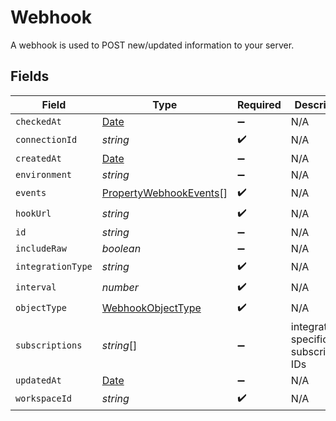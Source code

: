 # Webhook

A webhook is used to POST new/updated information to your server.


## Fields

| Field                                                                                         | Type                                                                                          | Required                                                                                      | Description                                                                                   |
| --------------------------------------------------------------------------------------------- | --------------------------------------------------------------------------------------------- | --------------------------------------------------------------------------------------------- | --------------------------------------------------------------------------------------------- |
| `checkedAt`                                                                                   | [Date](https://developer.mozilla.org/en-US/docs/Web/JavaScript/Reference/Global_Objects/Date) | :heavy_minus_sign:                                                                            | N/A                                                                                           |
| `connectionId`                                                                                | *string*                                                                                      | :heavy_check_mark:                                                                            | N/A                                                                                           |
| `createdAt`                                                                                   | [Date](https://developer.mozilla.org/en-US/docs/Web/JavaScript/Reference/Global_Objects/Date) | :heavy_minus_sign:                                                                            | N/A                                                                                           |
| `environment`                                                                                 | *string*                                                                                      | :heavy_minus_sign:                                                                            | N/A                                                                                           |
| `events`                                                                                      | [PropertyWebhookEvents](../../models/shared/propertywebhookevents.md)[]                       | :heavy_check_mark:                                                                            | N/A                                                                                           |
| `hookUrl`                                                                                     | *string*                                                                                      | :heavy_check_mark:                                                                            | N/A                                                                                           |
| `id`                                                                                          | *string*                                                                                      | :heavy_minus_sign:                                                                            | N/A                                                                                           |
| `includeRaw`                                                                                  | *boolean*                                                                                     | :heavy_minus_sign:                                                                            | N/A                                                                                           |
| `integrationType`                                                                             | *string*                                                                                      | :heavy_check_mark:                                                                            | N/A                                                                                           |
| `interval`                                                                                    | *number*                                                                                      | :heavy_check_mark:                                                                            | N/A                                                                                           |
| `objectType`                                                                                  | [WebhookObjectType](../../models/shared/webhookobjecttype.md)                                 | :heavy_check_mark:                                                                            | N/A                                                                                           |
| `subscriptions`                                                                               | *string*[]                                                                                    | :heavy_minus_sign:                                                                            | integration-specific subscriptions IDs                                                        |
| `updatedAt`                                                                                   | [Date](https://developer.mozilla.org/en-US/docs/Web/JavaScript/Reference/Global_Objects/Date) | :heavy_minus_sign:                                                                            | N/A                                                                                           |
| `workspaceId`                                                                                 | *string*                                                                                      | :heavy_check_mark:                                                                            | N/A                                                                                           |